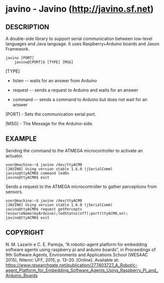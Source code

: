 # javino - Javino (http://javino.sf.net)

## DESCRIPTION
A double-side library to support serial communication between low-level languages and Java language. It uses Raspberry+Arduino boards and Jason Framework.

    javino [PORT]
        javino@[PORT]$ [TYPE] [MSG]

[TYPE] 

+ listen  -- waits for an answer from Arduino

+ request -- sends a request to Arduino and waits for an answer 

+ command -- sends a command to Arduino but does not wait for an answer

[PORT] - Sets the communication serial port.

[MSG] - The Message for the Arduino-side.

## EXAMPLE
Sending the <ledOn> command to the ATMEGA microcontroller to activate an actuator.
```console
user@machine:~$ javino /dev/ttyACM0 
[JAVINO] Using version stable 1.6.0 (jSerialComm)
javino@ttyACM0$ command ledOn
javino@ttyACM0$ exit
```

Sends a request <getPercept> to the ATMEGA microcontroller to gather perceptions from sensors.
```console
user@machine:~$ javino /dev/ttyACM0 
[JAVINO] Using version stable 1.6.0 (jSerialComm)
javino@ttyACM0$ request getPercepts
resourceName(myArduino);ledStatus(off);port(ttyACM0,on);
javino@ttyACM0$ exit
```

## COPYRIGHT
N. M. Lazarin e C. E. Pantoja, “A robotic-agent platform for embedding software agents using raspberry pi and arduino boards”, in Proceedings of 9th Software Agents, Environments and Applications School (WESAAC 2015), Niteroi: UFF, 2015, p. 13–20. [Online]. Available at: https://www.researchgate.net/publication/277403727_A_Robotic-agent_Platform_for_Embedding_Software_Agents_Using_Raspberry_Pi_and_Arduino_Boards

